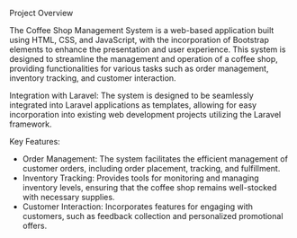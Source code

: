 Project Overview


The Coffee Shop Management System is a web-based application built using HTML, CSS, and JavaScript, with the incorporation of Bootstrap elements to enhance the presentation and user experience. This system is designed to streamline the management and operation of a coffee shop, providing functionalities for various tasks such as order management, inventory tracking, and customer interaction.

Integration with Laravel:
The system is designed to be seamlessly integrated into Laravel applications as templates, allowing for easy incorporation into existing web development projects utilizing the Laravel framework.

Key Features:
- Order Management: The system facilitates the efficient management of customer orders, including order placement, tracking, and fulfillment.
- Inventory Tracking: Provides tools for monitoring and managing inventory levels, ensuring that the coffee shop remains well-stocked with necessary supplies.
- Customer Interaction: Incorporates features for engaging with customers, such as feedback collection and personalized promotional offers.

